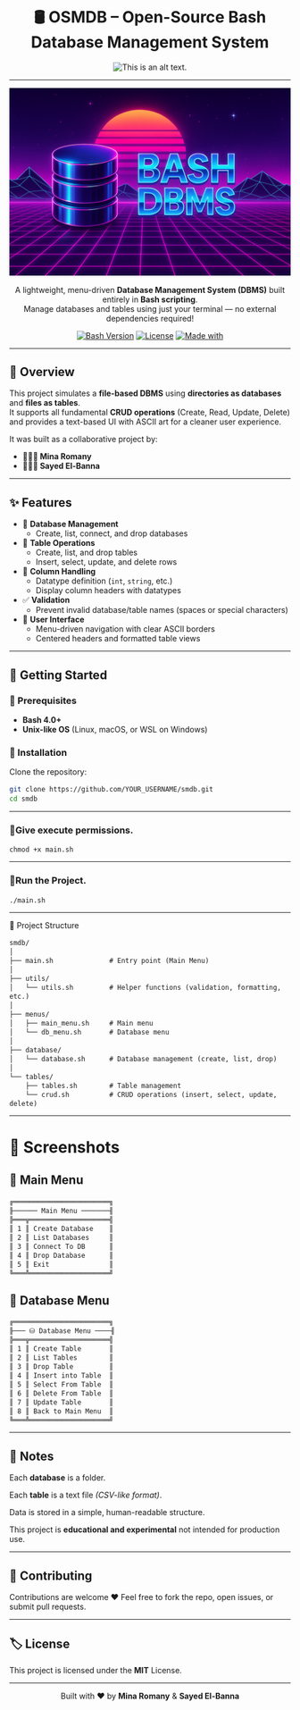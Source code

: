 <div align="center">

# 🛢️ OSMDB – Open-Source Bash Database Management System  

![This is an alt text.](https://sdmntprnortheu.oaiusercontent.com/files/00000000-c4f0-61f4-a70d-91e4037d6fed/raw?se=2025-10-04T05%3A11%3A59Z&sp=r&sv=2024-08-04&sr=b&scid=b866a14f-f8df-57fd-a8dd-7dd2ff5ba8d6&skoid=b32d65cd-c8f1-46fb-90df-c208671889d4&sktid=a48cca56-e6da-484e-a814-9c849652bcb3&skt=2025-10-04T02%3A07%3A50Z&ske=2025-10-05T02%3A07%3A50Z&sks=b&skv=2024-08-04&sig=bI5Rybzz1ACe1FBRx9QaeQTCN1ySIYzLToCQCX4hF9U%3D "This is a sample image.")</div>

---

<div align="center">
  <img src="assets/cli-dbms.png" alt="Bash DBMS Logo" width="650"/>
  
  A lightweight, menu-driven **Database Management System (DBMS)** built entirely in **Bash scripting**.  
  Manage databases and tables using just your terminal — no external dependencies required!  

  [![Bash Version](https://img.shields.io/badge/Bash-4.0%2B-green.svg)](https://www.gnu.org/software/bash/)
  [![License](https://img.shields.io/badge/license-MIT-blue.svg)](LICENSE)
  [![Made with](https://img.shields.io/badge/Made%20with-%E2%9D%A4-red)](#)

---

</div>

## 🎯 Overview
This project simulates a **file-based DBMS** using **directories as databases** and **files as tables**.  
It supports all fundamental **CRUD operations** (Create, Read, Update, Delete) and provides a text-based UI with ASCII art for a cleaner user experience.  

It was built as a collaborative project by:  
- **👨🏻‍💻 Mina Romany**  
- **👨🏻‍💻 Sayed El-Banna**
---

## ✨ Features
- 📂 **Database Management**  
  - Create, list, connect, and drop databases  
- 📄 **Table Operations**  
  - Create, list, and drop tables  
  - Insert, select, update, and delete rows  
- 🔑 **Column Handling**  
  - Datatype definition (`int`, `string`, etc.)  
  - Display column headers with datatypes  
- ✅ **Validation**  
  - Prevent invalid database/table names (spaces or special characters)  
- 🎨 **User Interface**  
  - Menu-driven navigation with clear ASCII borders  
  - Centered headers and formatted table views  

---

## 🚀 Getting Started

### 🔹 Prerequisites
- **Bash 4.0+**  
- **Unix-like OS** (Linux, macOS, or WSL on Windows)

### 🔹 Installation
Clone the repository:
```bash
git clone https://github.com/YOUR_USERNAME/smdb.git
cd smdb 
```
---
### 🔹Give execute permissions.
```
chmod +x main.sh
```
---
### 🔹Run the Project.
```
./main.sh
```
---
📂 Project Structure 
```
smdb/
│
├── main.sh              # Entry point (Main Menu)
│
├── utils/
│   └── utils.sh         # Helper functions (validation, formatting, etc.)
│
├── menus/
│   ├── main_menu.sh     # Main menu
│   └── db_menu.sh       # Database menu
│
├── database/
│   └── database.sh      # Database management (create, list, drop)
│
└── tables/
    ├── tables.sh        # Table management
    └── crud.sh          # CRUD operations (insert, select, update, delete)
```
---
# 📸 Screenshots

## 🔹 Main Menu
```
╔════════════════════════╗
╟────── Main Menu ───────╢
╠═══╦════════════════════╣
║ 1 ║ Create Database    ║
║ 2 ║ List Databases     ║
║ 3 ║ Connect To DB      ║
║ 4 ║ Drop Database      ║
║ 5 ║ Exit               ║
╚═══╩════════════════════╝
```

## 🔹 Database Menu
```
╔════════════════════════╗
╟─── ⛁ Database Menu ────╢
╠═══╦════════════════════╣
║ 1 ║ Create Table       ║
║ 2 ║ List Tables        ║
║ 3 ║ Drop Table         ║
║ 4 ║ Insert into Table  ║
║ 5 ║ Select From Table  ║
║ 6 ║ Delete From Table  ║
║ 7 ║ Update Table       ║
║ 8 ║ Back to Main Menu  ║
╚═══╩════════════════════╝
```
---
## 📌 Notes

Each **database** is a folder.

Each **table** is a text file *(CSV-like format)*.

Data is stored in a simple, human-readable structure.

This project is **educational and experimental** not intended for production use.

---
## 🤝 Contributing
Contributions are welcome ❤️ 
Feel free to fork the repo, open issues, or submit pull requests.

---
## 🏷️ License
This project is licensed under the **MIT** License.

---

<div align="center"> Built with ❤️ by <b>Mina Romany</b> & <b>Sayed El-Banna</b> </div> 
